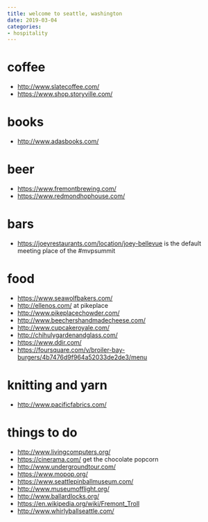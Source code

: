 ```yaml
---
title: welcome to seattle, washington
date: 2019-03-04
categories:
- hospitality
---
```


# coffee
- http://www.slatecoffee.com/
- https://www.shop.storyville.com/

# books
- http://www.adasbooks.com/

# beer
- https://www.fremontbrewing.com/
- https://www.redmondhophouse.com/

# bars
- https://joeyrestaurants.com/location/joey-bellevue is the default meeting place of the #mvpsummit

# food
- https://www.seawolfbakers.com/
- http://ellenos.com/ at pikeplace
- http://www.pikeplacechowder.com/
- http://www.beechershandmadecheese.com/
- http://www.cupcakeroyale.com/
- http://chihulygardenandglass.com/
- https://www.ddir.com/
- https://foursquare.com/v/broiler-bay-burgers/4b7476d9f964a52033de2de3/menu

# knitting and yarn
- http://www.pacificfabrics.com/

# things to do
- http://www.livingcomputers.org/
- https://cinerama.com/ get the chocolate popcorn
- http://www.undergroundtour.com/
- https://www.mopop.org/
- https://www.seattlepinballmuseum.com/
- http://www.museumofflight.org/
- http://www.ballardlocks.org/
- https://en.wikipedia.org/wiki/Fremont_Troll
- http://www.whirlyballseattle.com/
